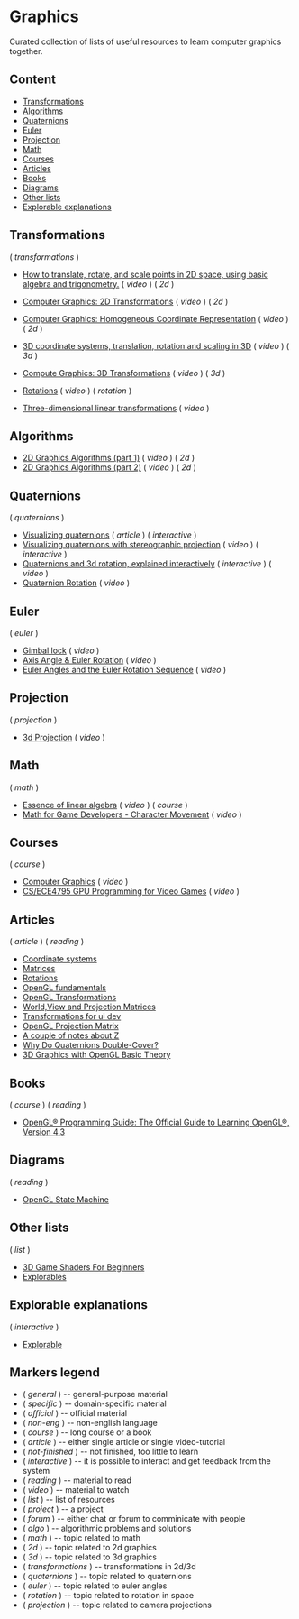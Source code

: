 # Graphics

Curated collection of lists of useful resources to learn computer graphics together.

## Content

- [Transformations](#transformations)
- [Algorithms](#algorithms)
- [Quaternions](#quaternions)
- [Euler](#euler)
- [Projection](#projection)
- [Math](#math)
- [Courses](#courses)
- [Articles](#articles)
- [Books](#books)
- [Diagrams](#diagrams)
- [Other lists](#other-lists)
- [Explorable explanations](#explorable-explanations)

## Transformations

( _transformations_ )

- [How to translate, rotate, and scale points in 2D space, using basic algebra and trigonometry.](https://www.youtube.com/watch?v=SLWCc-mcd-I) ( _video_ ) ( _2d_ )
- [Computer Graphics: 2D Transformations](https://youtu.be/pZIFBV2Hcxo) ( _video_ ) ( _2d_ )
- [Computer Graphics: Homogeneous Coordinate Representation](https://youtu.be/mq2S1SzAD1s?list=PLE67F-VQUgLgws92d9gmP-AhBN_KQRGDW) ( _video_ ) ( _2d_ )

- [3D coordinate systems, translation, rotation and scaling in 3D](https://www.youtube.com/watch?v=rTN4nawkrZs) ( _video_ ) ( _3d_ )
- [Compute Graphics: 3D Transformations](https://youtu.be/1GmVN2zIAJQ?list=PLE67F-VQUgLgws92d9gmP-AhBN_KQRGDW) ( _video_ ) ( _3d_ )

- [Rotations](https://youtu.be/x8-WOQYlaAs?list=PLIbUZ3URbL0F8p5TUxBChxqpqEJY8yRJo) ( _video_ ) ( _rotation_ )
- [Three-dimensional linear transformations](https://youtu.be/rHLEWRxRGiM) ( _video_ )

## Algorithms

- [2D Graphics Algorithms (part 1)](https://youtu.be/bfvmPa9eWew) ( _video_ ) ( _2d_ )
- [2D Graphics Algorithms (part 2)](https://youtu.be/IDFB5CDpLDE) ( _video_ ) ( _2d_ )

## Quaternions

( _quaternions_ )

- [Visualizing quaternions](https://eater.net/quaternions) ( _article_ ) ( _interactive_ )
- [Visualizing quaternions with stereographic projection](https://www.youtube.com/watch?v=d4EgbgTm0Bg) ( _video_ ) ( _interactive_ )
- [Quaternions and 3d rotation, explained interactively](https://youtu.be/zjMuIxRvygQ) ( _interactive_ ) ( _video_ )
- [Quaternion Rotation](https://youtu.be/4mXL751ko0w) ( _video_ )

## Euler

( _euler_ )

- [Gimbal lock](https://youtu.be/zc8b2Jo7mno) ( _video_ )
- [Axis Angle & Euler Rotation](https://youtu.be/syQnn_xuB8U) ( _video_ )
- [Euler Angles and the Euler Rotation Sequence](https://youtu.be/GJBc6z6p0KQ) ( _video_ )

## Projection

( _projection_ )

- [3d Projection](https://youtu.be/EUtbZ0egZDQ) ( _video_ )

## Math

( _math_ )

- [Essence of linear algebra](https://www.youtube.com/playlist?list=PLZHQObOWTQDPD3MizzM2xVFitgF8hE_ab) ( _video_ ) ( _course_ )
- [Math for Game Developers - Character Movement](https://www.youtube.com/watch?v=sKCF8A3XGxQ&list=PLW3Zl3wyJwWOpdhYedlD-yCB7WQoHf-My) ( _video_ )

## Courses

( _course_ )

- [Computer Graphics](https://www.youtube.com/playlist?list=PLE67F-VQUgLgws92d9gmP-AhBN_KQRGDW) ( _video_ )
- [CS/ECE4795 GPU Programming for Video Games](https://www.youtube.com/playlist?list=PLOunECWxELQQwayE8e3WjKPJsTGKknJ8w) ( _video_ )

## Articles

( _article_ ) ( _reading_ )

- [Coordinate systems](https://learnopengl.com/Getting-started/Coordinate-Systems)
- [Matrices](http://www.opengl-tutorial.org/beginners-tutorials/tutorial-3-matrices)
- [Rotations](http://www.opengl-tutorial.org/intermediate-tutorials/tutorial-17-quaternions)
- [OpenGL fundamentals](http://www.songho.ca/opengl)
- [OpenGL Transformations](https://open.gl/transformations)
- [World,View and Projection Matrices](https://duriansoftware.com/joe/an-intro-to-modern-opengl.-chapter-3:-3d-transformation-and-projection)
- [Transformations for ui dev](https://habr.com/ru/post/520078)
- [OpenGL Projection Matrix](http://www.songho.ca/opengl/gl_projectionmatrix.html)
- [A couple of notes about Z](http://www.humus.name/index.php?ID=255)
- [Why Do Quaternions Double-Cover?](https://www.reedbeta.com/blog/why-quaternions-double-cover)
- [3D Graphics with OpenGL Basic Theory](http://web.archive.org/web/20201113214817/https://www.ntu.edu.sg/home/ehchua/programming/opengl/CG_BasicsTheory.html)

## Books

( _course_ ) ( _reading_ )

- [OpenGL® Programming Guide: The Official Guide to Learning OpenGL®, Version 4.3](https://www.cs.utexas.edu/users/fussell/courses/cs354/handouts/Addison.Wesley.OpenGL.Programming.Guide.8th.Edition.Mar.2013.ISBN.0321773039.pdf)

## Diagrams

( _reading_ )

- [OpenGL State Machine](https://www.lri.fr/~mbl/ENS/IG2/docs/opengl-stm.pdf)

## Other lists

( _list_ )

- [3D Game Shaders For Beginners](https://github.com/lettier/3d-game-shaders-for-beginners)
- [Explorables](https://github.com/sp4ke/awesome-explorables)

## Explorable explanations

( _interactive_ )

- [Explorable](https://explorabl.es/)

## Markers legend

- ( _general_ ) -- general-purpose material
- ( _specific_ ) -- domain-specific material
- ( _official_ ) -- official material
- ( _non-eng_ ) -- non-english language
- ( _course_ ) -- long course or a book
- ( _article_ ) -- either single article or single video-tutorial
- ( _not-finished_ ) -- not finished, too little to learn
- ( _interactive_ ) -- it is possible to interact and get feedback from the system
- ( _reading_ ) -- material to read
- ( _video_ ) -- material to watch
- ( _list_ ) -- list of resources
- ( _project_ ) -- a project
- ( _forum_ ) -- either chat or forum to comminicate with people
- ( _algo_ ) -- algorithmic problems and solutions
- ( _math_ ) -- topic related to math
- ( _2d_ ) -- topic related to 2d graphics
- ( _3d_ ) -- topic related to 3d graphics
- ( _transformations_ ) -- transformations in 2d/3d
- ( _quaternions_ ) -- topic related to quaternions
- ( _euler_ ) -- topic related to euler angles
- ( _rotation_ ) -- topic related to rotation in space
- ( _projection_ ) -- topic related to camera projections

